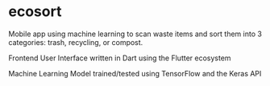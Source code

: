 # ecosort

Mobile app using machine learning to scan waste items and sort them into 3 categories: trash, recycling, or compost.

Frontend User Interface written in Dart using the Flutter ecosystem

Machine Learning Model trained/tested using TensorFlow and the Keras API